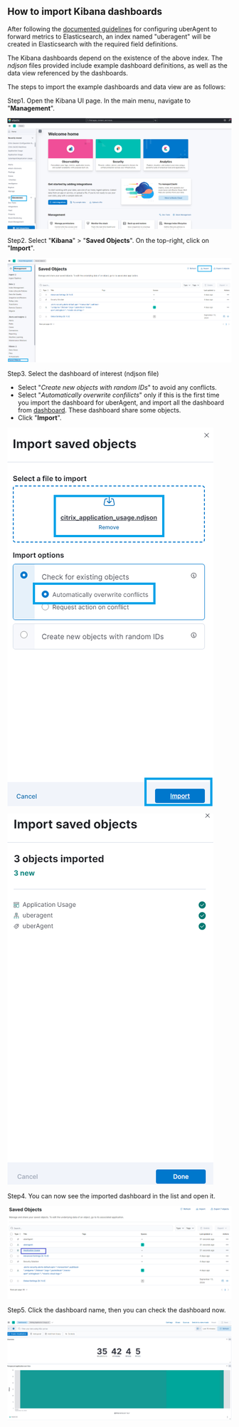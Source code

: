 ## How to import Kibana dashboards

After following the [documented guidelines](https://docs.citrix.com/en-us/uberagent/current-release/installation/backend/installing-elasticsearch) for configuring uberAgent to forward metrics to Elasticsearch, an index named "uberagent" will be created in Elasticsearch with the required field definitions.

The Kibana dashboards depend on the existence of the above index.
The _ndjson_ files provided include example dashboard definitions, as well as the data view referenced by the dashboards.

The steps to import the example dashboards and data view are as follows:

Step1. Open the Kibana UI page. In the main menu, navigate to "**Management**".

![Kibana Home](../img/kibana_management.png)

Step2. Select "**Kibana**" > "**Saved Objects**". On the top-right, click on "**Import**".

![Kibana Saved Objects](../img/kibana_saved_object.png)

Step3. Select the dashboard of interest (ndjson file)
- Select "_Create new objects with random IDs_" to avoid any conflicts.
- Select "_Automatically overwrite confilicts_" only if this is the first time you import the dashboard for uberAgent, and import all the dashboard from [dashboard](../kibana/dashboards/). These dashboard share some objects.
- Click "**Import**".

![Kibana Import](../img/kibana_import.png)

![Kibana Import Done](../img/kibana_import_done.png)

Step4. You can now see the imported dashboard in the list and open it.

![Kibana Dashboard List](../img/kibana_dashboard_check.png)

Step5. Click the dashboard name, then you can check the dashboard now.

![Kibana Dashboard Demo](../img/kibana_dashboard_application.png)